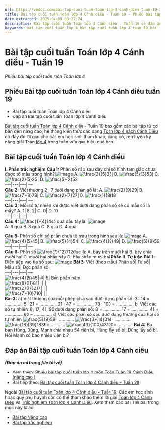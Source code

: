 ```yaml
---
url: https://vndoc.com/bai-tap-cuoi-tuan-toan-lop-4-canh-dieu-tuan-19-301185
title: Bài tập cuối tuần Toán lớp 4 Cánh diều - Tuần 19 - Phiếu bài tập cuối tuần môn Toán lớp 4 - VnDoc.com
date_extracted: 2025-04-09 09:27:24
description: Bài tập cuối tuần Toán lớp 4 Cánh diều - Tuần 19 có đáp án giúp các em học sinh ôn tập, củng cố kiến thức đã học trong tuần vừa qua.
keywords: bài tập cuối tuần lớp 4,bài tập cuối tuần lớp 4 tuần 19,bài tập cuối tuần 19 lớp 4,đề kiểm tra cuối tuần 19 lớp 4,Đề kiểm tra cuối tuần môn Toán lớp 4,Bài tập cuối tuần môn Toán lớp 4,giải Toán lớp 4,giải bài tập toán 4,toán lớp 4,bài tập toán lớp 4,Bài tập cuối tuần Toán lớp 4 Cánh diều,Bài tập cuối tuần Toán lớp 4 Cánh diều tuần 19,phiếu Bài tập cuối tuần Toán lớp 4 Cánh diều tuần 19
---
```


# Bài tập cuối tuần Toán lớp 4 Cánh diều - Tuần 19
 _Phiếu bài tập cuối tuần môn Toán lớp 4_
## **Phiếu Bài tập cuối tuần Toán lớp 4 Cánh diều tuần 19**
  * Bài tập cuối tuần Toán lớp 4 Cánh diều 
  * Đáp án Bài tập cuối tuần Toán lớp 4 Cánh diều

[Bài tập cuối tuần Toán lớp 4 Cánh diều](<https://vndoc.com/bai-tap-cuoi-tuan-toan-lop-4-canh-dieu>) \- Tuần 19 bao gồm các bài tập từ cơ bản đến nâng cao, hệ thống kiến thức các dạng [Toán lớp 4 sách Cánh Diều](<https://vndoc.com/toan-lop-4-canh-dieu>) có đầy đủ lời giải cho các em học sinh tham khảo, củng cố, rèn luyện kỹ năng giải Toán [lớp 4](<https://vndoc.com/tai-lieu-hoc-tap-lop4>) trong tuần vừa qua hiệu quả hơn.
## **Bài tập cuối tuần Toán lớp 4 Cánh diều**
**I. Phần trắc nghiệm**
**Câu 1:** Phân số nào sau đây chỉ số hình tam giác chưa được tô màu trong hình?
![image](https://i.vdoc.vn/data/image/2024/01/09/btct-toan-4-cd-tuan-19-c1.png)
A. ![\\frac{3}{5}](https://i.vdoc.vn/data/image/blank.png)35| B. ![\\frac{5}{3}](https://i.vdoc.vn/data/image/blank.png)53| C. ![\\frac{2}{5}](https://i.vdoc.vn/data/image/blank.png)25| D. ![\\frac{5}{2}](https://i.vdoc.vn/data/image/blank.png)52  
---|---|---|---  
**Câu 2:** Viết thương 2 : 7 dưới dạng phân số là:
A. ![\\frac{2}{9}](https://i.vdoc.vn/data/image/blank.png)29| B. ![\\frac{7}{8}](https://i.vdoc.vn/data/image/blank.png)78| C. ![\\frac{2}{7}](https://i.vdoc.vn/data/image/blank.png)27| D. ![\\frac{1}{8}](https://i.vdoc.vn/data/image/blank.png)18  
---|---|---|---  
**Câu 3:** Mỗi số tự nhiên khi được viết dưới dạng phân số sẽ có mẫu số là mấy?
A. 1| B. 2| C. 0| D. 10  
---|---|---|---  
**Câu 4:** ![\\frac{1}{4}](https://i.vdoc.vn/data/image/blank.png)14số quả dâu tây là:
![image](https://i.vdoc.vn/data/image/2024/01/09/btct-toan-4-cd-tuan-19-c4.png)  
A. 6 quả
B. 3 quả
C. 8 quả
D. 4 quả  
  
**Câu 5:** Phân số chỉ số phần chưa tô màu trong hình sau là:
![image](https://i.vdoc.vn/data/image/2024/01/09/btct-toan-4-cd-tuan-19-c5.png)
A. ![\\frac{4}{5}](https://i.vdoc.vn/data/image/blank.png)45| B. ![\\frac{5}{4}](https://i.vdoc.vn/data/image/blank.png)54| C. ![\\frac{4}{9}](https://i.vdoc.vn/data/image/blank.png)49| D. ![\\frac{5}{9}](https://i.vdoc.vn/data/image/blank.png)59  
---|---|---|---  
**Câu 6:** Phân số ![\\frac{7}{12}](https://i.vdoc.vn/data/image/blank.png)712đọc là:
A. bảy trên mười hai
B. bảy chia mười hai
C. mười hai phần bảy
D. bảy phần mười hai
**Phần II. Tự luận**
**Bài 1:** Điền tiếp vào tia số sau:
![image](https://i.vdoc.vn/data/image/2024/01/09/btct-toan-4-cd-tuan-19-b1.png)
**Bài 2:** Viết \(theo mẫu\)
Phân số| Tử số| Mẫu số| Đọc phân số  
---|---|---|---  
![\\frac{4}{5}](https://i.vdoc.vn/data/image/blank.png)45| 4| 5| Bốn phần năm  
![\\frac{8}{11}](https://i.vdoc.vn/data/image/blank.png)811| | |   
![\\frac{2}{17}](https://i.vdoc.vn/data/image/blank.png)217| | |   
![\\frac{7}{10}](https://i.vdoc.vn/data/image/blank.png)710| | |   
**Bài 3:**
a\) Viết thương của mỗi phép chia sau dưới dạng phân số:
3 : 14 = …………..
5 : 21 = …………..
21 : 47 = …………..
73 : 100 = …………..
b\) Viết các số tự nhiên: 8; 17; 41; 90 dưới dạng phân số:
8 = …………..
17 = …………..
41 = …………..
90 = …………..
c\) Viết các phân số sau dưới dạng thương của hai số tự nhiên
![\\frac{5}{9}](https://i.vdoc.vn/data/image/blank.png)59= …………
![\\frac{3}{14}](https://i.vdoc.vn/data/image/blank.png)314= …………
![\\frac{18}{39}](https://i.vdoc.vn/data/image/blank.png)1839= …………
![\\frac{43}{100}](https://i.vdoc.vn/data/image/blank.png)43100= …………
**Bài 4:** Ba bạn Hùng, Dũng, Mạnh chia nhau 54 viên bi, Hùng lấy số bi, Dũng lấy số bi. Hỏi Mạnh có bao nhiêu viên bi?
## **Đáp án Bài tập cuối tuần Toán lớp 4 Cánh diều**
 _**\(Đáp án có trong file tải về\)**_
  * Xem thêm: [Phiếu bài tập cuối tuần lớp 4 môn Toán Tuần 19 Cánh Diều \(nâng cao \)](<https://vndoc.com/phieu-bai-tap-cuoi-tuan-lop-4-mon-toan-nang-cao-tuan-19-225950>)
  * Bài tiếp theo: [Bài tập cuối tuần Toán lớp 4 Cánh diều - Tuần 20](<https://vndoc.com/bai-tap-cuoi-tuan-toan-lop-4-canh-dieu-tuan-20-301194>)

Ngoài [Bài tập cuối tuần Toán lớp 4 Cánh diều - Tuần 19](<https://vndoc.com/bai-tap-cuoi-tuan-toan-lop-4-canh-dieu-tuan-19-301185>). Các em học sinh hoặc quý phụ huynh còn có thể tham khảo thêm lời giải [Toán lớp 4 Cánh Diều](<https://vndoc.com/toan-lop-4-canh-dieu>) và [Trắc nghiệm Toán lớp 4 Cánh Diều](<https://vndoc.com/trac-nghiem-toan-lop-4-canh-dieu>).
Xem thêm các bài Tìm bài trong mục này khác:
  * [Bài tập Nâng cao](</phieu-bai-tap-cuoi-tuan-lop-4-mon-toan-nang-cao-tuan-19-225950>)
  * [Bài tập trắc nghiệm](</luyen-tap-kien-thuc-toan-lop-4-tuan-19-cd-327965>)

